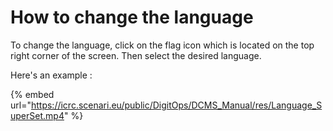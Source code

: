 # How to change the language

To change the language, click on the flag icon which is located on the top right corner of the screen. Then select the desired language.

Here's an example :

{% embed url="https://icrc.scenari.eu/public/DigitOps/DCMS_Manual/res/Language_SuperSet.mp4" %}

